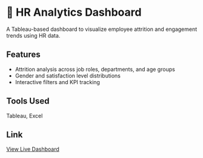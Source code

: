 # 👥 HR Analytics Dashboard

A Tableau-based dashboard to visualize employee attrition and engagement trends using HR data.

## Features
- Attrition analysis across job roles, departments, and age groups
- Gender and satisfaction level distributions
- Interactive filters and KPI tracking

## Tools Used
Tableau, Excel

## Link
[View Live Dashboard](https://public.tableau.com/app/profile/pramanshu.arya/viz/HRanalyticsdashboard_17522270765790/Dashboard1)
